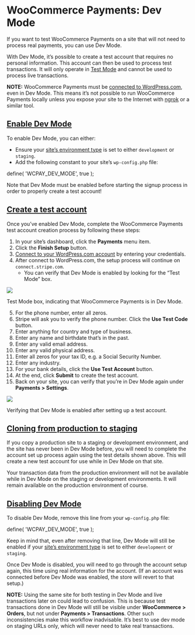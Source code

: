 # WooCommerce Payments: Dev Mode

If you want to test WooCommerce Payments on a site that will not need to process real payments, you can use Dev Mode.

With Dev Mode, it’s possible to create a test account that requires no personal information. This account can then be used to process test transactions. It will only operate in [Test Mode](https://woocommerce.com/document/payments/testing/) and cannot be used to process live transactions.

**NOTE:** WooCommerce Payments must be [connected to WordPress.com](https://woocommerce.com/document/payments/connection/), even in Dev Mode. This means it’s not possible to run WooCommerce Payments locally unless you expose your site to the Internet with [ngrok](https://ngrok.com/) or a similar tool.

## [Enable Dev Mode](#section-1)

To enable Dev Mode, you can either:

*   Ensure your [site’s environment type](https://developer.wordpress.org/apis/wp-config-php/#wp-environment-type) is set to either `development` or `staging`.
*   Add the following constant to your site’s `wp-config.php` file:

define( 'WCPAY\_DEV\_MODE', true );

Note that Dev Mode must be enabled before starting the signup process in order to properly create a test account!

## [Create a test account](#section-2)

Once you’ve enabled Dev Mode, complete the WooCommerce Payments test account creation process by following these steps:

1.  In your site’s dashboard, click the **Payments** menu item.
2.  Click the **Finish Setup** button.
3.  [Connect to your WordPress.com account](https://woocommerce.com/document/payments/connection/) by entering your credentials.
4.  After connect to WordPress.com, the setup process will continue on `connect.stripe.com`.
    *   You can verify that Dev Mode is enabled by looking for the “Test Mode” box.

![](https://woocommerce.com/wp-content/uploads/2022/09/Screenshot-taken-on-2022-09-14-at-18.00.22-UTC@2x.png)

Test Mode box, indicating that WooCommerce Payments is in Dev Mode.

5.  For the phone number, enter all zeros.
6.  Stripe will ask you to verify the phone number. Click the **Use Test Code** button.
7.  Enter anything for country and type of business.
8.  Enter any name and birthdate that’s in the past.
9.  Enter any valid email address.
10.  Enter any valid physical address.
11.  Enter all zeros for your tax ID, e.g. a Social Security Number.
12.  Enter any industry.
13.  For your bank details, click the **Use Test Account** button.
14.  At the end, click **Submit** to create the test account.
15.  Back on your site, you can verify that you’re in Dev Mode again under **Payments > Settings**.

![](https://woocommerce.com/wp-content/uploads/2022/09/Screenshot-taken-on-2022-09-14-at-18.09.03-UTC@2x.png)

Verifying that Dev Mode is enabled after setting up a test account.

## [Cloning from production to staging](#cloning-production-to-staging)

If you copy a production site to a staging or development environment, and the site has never been in Dev Mode before, you will need to complete the account set up process again using the test details shown above. This will create a new test account for use while in Dev Mode on that site.

Your transaction data from the production environment will not be available while in Dev Mode on the staging or development environments. It will remain available on the production environment of course.

## [Disabling Dev Mode](#disabling-dev-mode)

To disable Dev Mode, remove this line from your `wp-config.php` file:

define( 'WCPAY\_DEV\_MODE', true );

Keep in mind that, even after removing that line, Dev Mode will still be enabled if your [site’s environment type](https://developer.wordpress.org/apis/wp-config-php/#wp-environment-type) is set to either `development` or `staging`.

Once Dev Mode is disabled, you will need to go through the account setup again, this time using real information for the account. (If an account was connected before Dev Mode was enabled, the store will revert to that setup.)

**NOTE:** Using the same site for both testing in Dev Mode and live transactions later on could lead to confusion. This is because test transactions done in Dev Mode will still be visible under **WooCommerce > Orders**, but not under **Payments > Transactions**. Other such inconsistencies make this workflow inadvisable. It’s best to use dev mode on staging URLs only, which will never need to take real transactions.